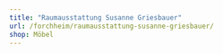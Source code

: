 ```yaml
---
title: "Raumausstattung Susanne Griesbauer"
url: /forchheim/raumausstattung-susanne-griesbauer/
shop: Möbel
---
```

